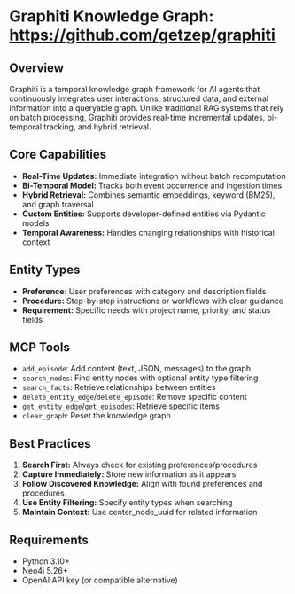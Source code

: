 # Graphiti Knowledge Graph: https://github.com/getzep/graphiti

## Overview

Graphiti is a temporal knowledge graph framework for AI agents that continuously integrates user interactions, structured data, and external information into a queryable graph. Unlike traditional RAG systems that rely on batch processing, Graphiti provides real-time incremental updates, bi-temporal tracking, and hybrid retrieval.

## Core Capabilities

- **Real-Time Updates:** Immediate integration without batch recomputation
- **Bi-Temporal Model:** Tracks both event occurrence and ingestion times
- **Hybrid Retrieval:** Combines semantic embeddings, keyword (BM25), and graph traversal
- **Custom Entities:** Supports developer-defined entities via Pydantic models
- **Temporal Awareness:** Handles changing relationships with historical context

## Entity Types

- **Preference:** User preferences with category and description fields
- **Procedure:** Step-by-step instructions or workflows with clear guidance
- **Requirement:** Specific needs with project name, priority, and status fields

## MCP Tools

- `add_episode`: Add content (text, JSON, messages) to the graph
- `search_nodes`: Find entity nodes with optional entity type filtering
- `search_facts`: Retrieve relationships between entities
- `delete_entity_edge`/`delete_episode`: Remove specific content
- `get_entity_edge`/`get_episodes`: Retrieve specific items
- `clear_graph`: Reset the knowledge graph

## Best Practices

1. **Search First:** Always check for existing preferences/procedures
2. **Capture Immediately:** Store new information as it appears
3. **Follow Discovered Knowledge:** Align with found preferences and procedures
4. **Use Entity Filtering:** Specify entity types when searching
5. **Maintain Context:** Use center_node_uuid for related information

## Requirements

- Python 3.10+
- Neo4j 5.26+
- OpenAI API key (or compatible alternative)
